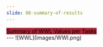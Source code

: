 ```yaml
---
slide: 08-summary-of-results
---
```


<div style="text-align: left">
    <mark style="background-color: #ab2333!important"> 
        Summary of WWL Values per Tasks
    </mark> 
</div>
---
![WWL](images/WWI.png)